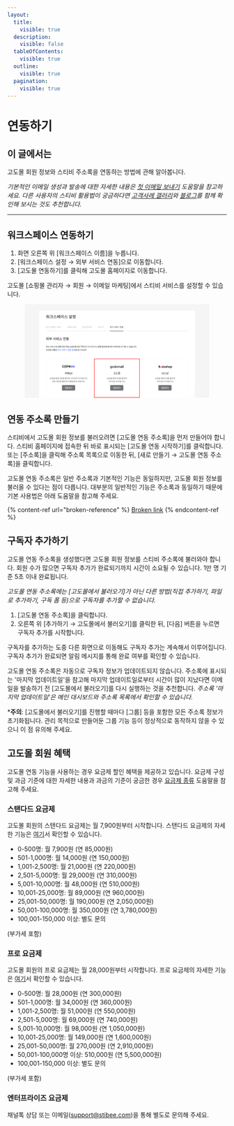 ```yaml
---
layout:
  title:
    visible: true
  description:
    visible: false
  tableOfContents:
    visible: true
  outline:
    visible: true
  pagination:
    visible: true
---
```


# 연동하기

## 이 글에서는

고도몰 회원 정보와 스티비 주소록을 연동하는 방법에 관해 알아봅니다.

_기본적인 이메일 생성과 발송에 대한 자세한 내용은_ [_첫 이메일 보내기_](../../getting-started/send-first-email.md) _도움말을 참고하세요. 다른 사용자의 스티비 활용법이 궁금하다면_ [_고객사례 갤러리_](https://gallery.stibee.com/)_와_ [_블로그_](https://blog.stibee.com/)_를 함께 확인해 보시는 것도 추천합니다._

***

## 워크스페이스 연동하기 <a href="#undefined" id="undefined"></a>

1. 화면 오른쪽 위 \[워크스페이스 이름]을 누릅니다.
2. \[워크스페이스 설정 → 외부 서비스 연동]으로 이동합니다.
3. \[고도몰 연동하기]를 클릭해 고도몰 홈페이지로 이동합니다.

고도몰 \[쇼핑몰 관리자 → 회원 → 이메일 마케팅]에서 스티비 서비스를 설정할 수 있습니다.

<figure><img src="../../.gitbook/assets/고도몰 연동하기.png" alt=""><figcaption></figcaption></figure>



## 연동 주소록 만들기 <a href="#undefined" id="undefined"></a>

스티비에서 고도몰 회원 정보를 불러오려면 \[고도몰 연동 주소록]을 먼저 만들어야 합니다. 스티비 홈페이지에 접속한 뒤 바로 표시되는 \[고도몰 연동 시작하기]를 클릭합니다. 또는 \[주소록]을 클릭해 주소록 목록으로 이동한 뒤, \[새로 만들기 → 고도몰 연동 주소록]을 클릭합니다.

고도몰 연동 주소록은 일반 주소록과 기본적인 기능은 동일하지만, 고도몰 회원 정보를 불러올 수 있다는 점이 다릅니다. 대부분의 일반적인 기능은 주소록과 동일하기 때문에 기본 사용법은 아래 도움말을 참고해 주세요.

{% content-ref url="broken-reference" %}
[Broken link](broken-reference)
{% endcontent-ref %}



## 구독자 추가하기 <a href="#undefined" id="undefined"></a>

고도몰 연동 주소록을 생성했다면 고도몰 회원 정보를 스티비 주소록에 불러와야 합니다. 회원 수가 많으면 구독자 추가가 완료되기까지 시간이 소요될 수 있습니다. 1만 명 기준 5초 이내 완료됩니다.

_고도몰 연동 주소록에는 \[고도몰에서 불러오기]가 아닌 다른 방법(직접 추가하기, 파일로 추가하기, 구독 폼 등)으로 구독자를 추가할 수 없습니다._

1. \[고도몰 연동 주소록]을 클릭합니다.
2. 오른쪽 위 \[추가하기 → 고도몰에서 불러오기]를 클릭한 뒤, \[다음] 버튼을 누르면 구독자 추가를 시작합니다.

구독자를 추가하는 도중 다른 화면으로 이동해도 구독자 추가는 계속해서 이루어집니다. 구독자 추가가 완료되면 알림 메시지를 통해 완료 여부를 확인할 수 있습니다.

고도몰 연동 주소록은 자동으로 구독자 정보가 업데이트되지 않습니다. 주소록에 표시되는 '마지막 업데이트일'을 참고해 마지막 업데이트일로부터 시간이 많이 지났다면 이메일을 발송하기 전 \[고도몰에서 불러오기]를 다시 실행하는 것을 추천합니다. _주소록 '마지막 업데이트일'은 메인 대시보드와 주소록 목록에서 확인할 수 있습니다._

\***주의**: \[고도몰에서 불러오기]를 진행할 때마다 \[그룹] 등을 포함한 모든 주소록 정보가 초기화됩니다. 관리 목적으로 만들어둔 그룹 기능 등이 정상적으로 동작하지 않을 수 있으니 이 점 유의해 주세요.



## 고도몰 회원 혜택 <a href="#undefined" id="undefined"></a>

고도몰 연동 기능을 사용하는 경우 요금제 할인 혜택을 제공하고 있습니다. 요금제 구성 및 과금 기준에 대한 자세한 내용과 과금의 기준이 궁금한 경우 [요금제 종류](../../pricing/understanding/type.md) 도움말을 참고해 주세요.



### 스탠다드 요금제 <a href="#h_01hfe134n0sbajnpf8x6417agx" id="h_01hfe134n0sbajnpf8x6417agx"></a>

고도몰 회원의 스탠다드 요금제는 월 7,900원부터 시작합니다. 스탠다드 요금제의 자세한 기능은 [여기](../../pricing/understanding/type.md#h\_54b391955e)서 확인할 수 있습니다.

* 0-500명: 월 7,900원 (연 85,000원)
* 501-1,000명: 월 14,000원 (연 150,000원)
* 1,001-2,500명: 월 21,000원 (연 220,000원)
* 2,501-5,000명: 월 29,000원 (연 310,000원)
* 5,001-10,000명: 월 48,000원 (연 510,000원)
* 10,001-25,000명: 월 89,000원 (연 960,000원)
* 25,001-50,000명: 월 190,000원 (연 2,050,000원)
* 50,001-100,000명: 월 350,000원 (연 3,780,000원)
* 100,001-150,000 이상: 별도 문의

(부가세 포함)

&#x20;

### 프로 요금제 <a href="#h_01hfe5fvsydaxm3b3da3y7jfbm" id="h_01hfe5fvsydaxm3b3da3y7jfbm"></a>

고도몰 회원의 프로 요금제는 월 28,000원부터 시작합니다. 프로 요금제의 자세한 기능은 [여기](../../pricing/understanding/type.md#h\_01h9mm24t1nf8tp4vh7bdhv62y)서 확인할 수 있습니다.

* 0-500명: 월 28,000원 (연 300,000원)
* 501-1,000명: 월 34,000원 (연 360,000원)
* 1,001-2,500명: 월 51,000원 (연 550,000원)
* 2,501-5,000명: 월 69,000원 (연 740,000원)
* 5,001-10,000명: 월 98,000원 (연 1,050,000원)
* 10,001-25,000명: 월 149,000원 (연 1,600,000원)
* 25,001-50,000명: 월 270,000원 (연 2,910,000원)
* 50,001-100,000명 이상: 510,000원 (연 5,500,000원)
* 100,001-150,000 이상: 별도 문의

(부가세 포함)



### 엔터프라이즈 요금제 <a href="#h_01hfn5byjgwcjq8q3cmy9wkznm" id="h_01hfn5byjgwcjq8q3cmy9wkznm"></a>

채널톡 상담 또는 이메일([support@stibee.com](mailto:support@stibee.com))을 통해 별도로 문의해 주세요.
